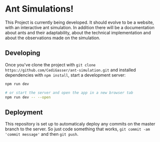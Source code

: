 # Ant Simulations!
This Project is currently being developed. It should evolve to be a website, with an interactive ant simulation. In addition there will be a documentation about ants and their adaptability, about the technical implementation and about the observations made on the simulation.

## Developing

Once you've clone the project with `git clone https://github.com/CediGasser/ant-simulation.git` and installed dependencies with `npm install`, start a development server:

```bash
npm run dev

# or start the server and open the app in a new browser tab
npm run dev -- --open
```

## Deployment

This repository is set up to automaticaly deploy any commits on the master branch to the server. So just code something that works, `git commit -am 'commit message'` and then `git push`.